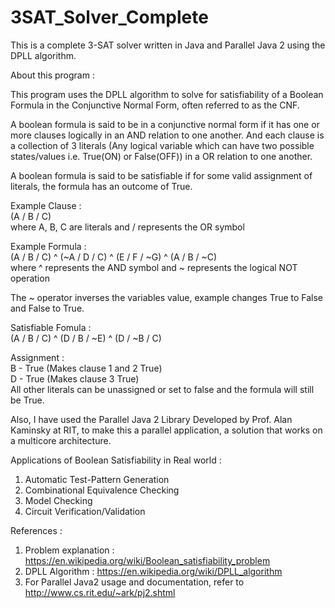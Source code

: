 # 3SAT_Solver_Complete

This is a complete 3-SAT solver written in Java and Parallel Java 2 using the DPLL algorithm.

About this program :

This program uses the DPLL algorithm to solve for satisfiability of a Boolean Formula in the Conjunctive Normal Form, often referred to as the CNF.

A boolean formula is said to be in a conjunctive normal form if it has one or more clauses logically in an AND relation to one another. And each clause is a collection of 3 literals (Any logical variable which can have two possible states/values i.e. True(ON) or False(OFF)) in a OR relation to one another.

A boolean formula is said to be satisfiable if for some valid assignment of literals, the formula has an outcome of True.

Example Clause :   
(A \/ B \/ C) <br>
where A, B, C are literals and \/ represents the OR symbol

Example Formula :   
(A \/ B \/ C) ^ (~A \/ D \/ C) ^ (E \/ F \/ ~G) ^ (A \/ B \/ ~C) <br>
where ^ represents the AND symbol and ~ represents the logical NOT operation 

The ~ operator inverses the variables value, example changes True to False and False to True.

Satisfiable Fomula  :  
(A \/ B \/ C) ^ (D \/ B \/ ~E) ^ (D \/ ~B \/ C)

Assignment :   <br>
B - True (Makes clause 1 and 2 True)<br>
D - True (Makes clause 3 True) <br>
All other literals can be unassigned or set to false and the formula will still be True.

Also, I have used the Parallel Java 2 Library Developed by Prof. Alan Kaminsky at RIT, to make this a parallel application, a solution that works on a multicore architecture.

Applications of Boolean Satisfiability in Real world :<br>
1) Automatic Test-Pattern Generation<br>
2) Combinational Equivalence Checking<br>
3) Model Checking<br>
4) Circuit Verification/Validation

References : <br>
1) Problem explanation : https://en.wikipedia.org/wiki/Boolean_satisfiability_problem<br>
2) DPLL Algorithm : https://en.wikipedia.org/wiki/DPLL_algorithm<br>
3) For Parallel Java2 usage and documentation, refer to http://www.cs.rit.edu/~ark/pj2.shtml
